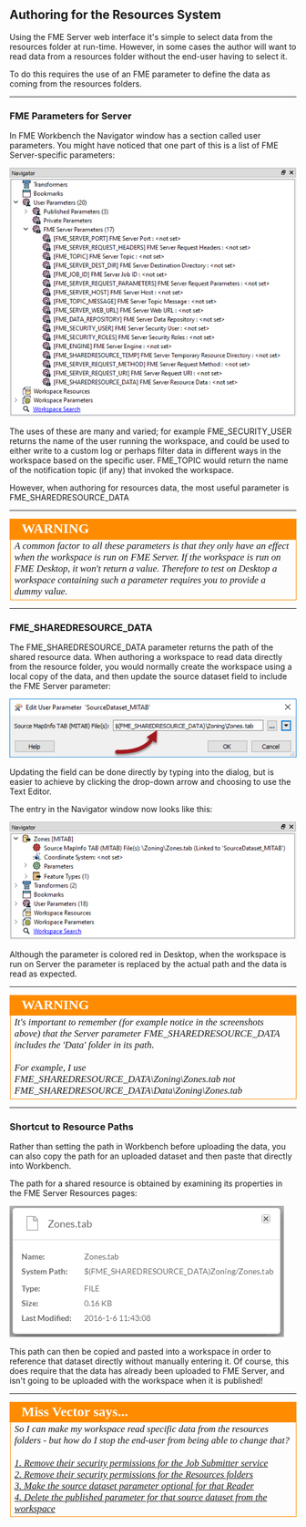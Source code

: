 ## Authoring for the Resources System ##

Using the FME Server web interface it's simple to select data from the resources folder at run-time. However, in some cases the author will want to read data from a resources folder without the end-user having to select it.

To do this requires the use of an FME parameter to define the data as coming from the resources folders.

---

### FME Parameters for Server ###

In FME Workbench the Navigator window has a section called user parameters. You might have noticed that one part of this is a list of FME Server-specific parameters:

![](./Images/Img1.071.FMEParametersForServerInWB.png)

The uses of these are many and varied; for example FME&#95;SECURITY&#95;USER returns the name of the user running the workspace, and could be used to either write to a custom log or perhaps filter data in different ways in the workspace based on the specific user. FME&#95;TOPIC would return the name of the notification topic (if any) that invoked the workspace.

However, when authoring for resources data, the most useful parameter is FME&#95;SHAREDRESOURCE&#95;DATA

---

<!--Warning Section-->

<table style="border-spacing: 0px">
<tr>
<td style="vertical-align:middle;background-color:darkorange;border: 2px solid darkorange">
<i class="fa fa-exclamation-triangle fa-lg fa-pull-left fa-fw" style="color:white;padding-right: 12px;vertical-align:text-top"></i>
<span style="color:white;font-size:x-large;font-weight: bold;font-family:serif">WARNING</span>
</td>
</tr>

<tr>
<td style="border: 1px solid darkorange">
<span style="font-family:serif; font-style:italic; font-size:larger">
A common factor to all these parameters is that they only have an effect when the workspace is run on FME Server. If the workspace is run on FME Desktop, it won't return a value. Therefore to test on Desktop a workspace containing such a parameter requires you to provide a dummy value.
</span>
</td>
</tr>
</table>

---

### FME&#95;SHAREDRESOURCE&#95;DATA ###

The FME&#95;SHAREDRESOURCE&#95;DATA parameter returns the path of the shared resource data. When authoring a workspace to read data directly from the resource folder, you would normally create the workspace using a local copy of the data, and then update the source dataset field to include the FME Server parameter:

![](./Images/Img1.072.FMEParametersForServerInSourceDataset.png)

Updating the field can be done directly by typing into the dialog, but is easier to achieve by clicking the drop-down arrow and choosing to use the Text Editor.

The entry in the Navigator window now looks like this:

![](./Images/Img1.073.FMEParametersForServerInSourceNav.png)

Although the parameter is colored red in Desktop, when the workspace is run on Server the parameter is replaced by the actual path and the data is read as expected.

---

<!--Warning Section-->

<table style="border-spacing: 0px">
<tr>
<td style="vertical-align:middle;background-color:darkorange;border: 2px solid darkorange">
<i class="fa fa-exclamation-triangle fa-lg fa-pull-left fa-fw" style="color:white;padding-right: 12px;vertical-align:text-top"></i>
<span style="color:white;font-size:x-large;font-weight: bold;font-family:serif">WARNING</span>
</td>
</tr>

<tr>
<td style="border: 1px solid darkorange">
<span style="font-family:serif; font-style:italic; font-size:larger">
It's important to remember (for example notice in the screenshots above) that the Server parameter FME&#95;SHAREDRESOURCE&#95;DATA includes the 'Data' folder in its path.
<br><br>For example, I use FME&#95;SHAREDRESOURCE&#95;DATA\Zoning\Zones.tab not FME&#95;SHAREDRESOURCE&#95;DATA\Data\Zoning\Zones.tab
</span>
</td>
</tr>
</table>

---

### Shortcut to Resource Paths ###

Rather than setting the path in Workbench before uploading the data, you can also copy the path for an uploaded dataset and then paste that directly into Workbench.

The path for a shared resource is obtained by examining its properties in the FME Server Resources pages:

![](./Images/Img1.074.ResourceProperties.png)

This path can then be copied and pasted into a workspace in order to reference that dataset directly without manually entering it. Of course, this does require that the data has already been uploaded to FME Server, and isn't going to be uploaded with the workspace when it is published!

---

<!--Person X Says Section-->

<table style="border-spacing: 0px">
<tr>
<td style="vertical-align:middle;background-color:darkorange;border: 2px solid darkorange">
<i class="fa fa-quote-left fa-lg fa-pull-left fa-fw" style="color:white;padding-right: 12px;vertical-align:text-top"></i>
<span style="color:white;font-size:x-large;font-weight: bold;font-family:serif">Miss Vector says...</span>
</td>
</tr>

<tr>
<td style="border: 1px solid darkorange">
<span style="font-family:serif; font-style:italic; font-size:larger">
So I can make my workspace read specific data from the resources folders - but how do I stop the end-user from being able to change that?
<br><br><a href="http://52.73.3.37/fmedatastreaming/Manual/QAResponse2017.fmw?chapter=21&question=9&answer=1&DestDataset_TEXTLINE=C%3A%5CFMEOutput%5CQAResponse.html">1. Remove their security permissions for the Job Submitter service</a>
<br><a href="http://52.73.3.37/fmedatastreaming/Manual/QAResponse2017.fmw?chapter=21&question=9&answer=2&DestDataset_TEXTLINE=C%3A%5CFMEOutput%5CQAResponse.html">2. Remove their security permissions for the Resources folders</a>
<br><a href="http://52.73.3.37/fmedatastreaming/Manual/QAResponse2017.fmw?chapter=21&question=9&answer=3&DestDataset_TEXTLINE=C%3A%5CFMEOutput%5CQAResponse.html">3. Make the source dataset parameter optional for that Reader</a>
<br><a href="http://52.73.3.37/fmedatastreaming/Manual/QAResponse2017.fmw?chapter=21&question=9&answer=4&DestDataset_TEXTLINE=C%3A%5CFMEOutput%5CQAResponse.html">4. Delete the published parameter for that source dataset from the workspace</a>
</span>
</td>
</tr>
</table>
